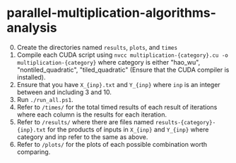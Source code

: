 # parallel-multiplication-algorithms-analysis
0. Create the directories named `results`, `plots`, and `times`
1. Compile each CUDA script using  `nvcc multiplication-{category}.cu -o multiplication-{category}` where category is either "hao_wu", "nontiled_quadratic", "tiled_quadratic" (Ensure that the CUDA compiler is installed).
2. Ensure that you have `X_{inp}.txt` and `Y_{inp}` where `inp` is an integer between and including 3 and 10.
3. Run `./run_all.ps1`.
4. Refer to `/times/` for the total timed results of each result of iterations where each column is the results for each iteration.
6. Refer to `/results/` where there are files named `results-{category}-{inp}.txt` for the products of inputs in `X_{inp}` and `Y_{inp}` where category and inp refer to the same as above.
7. Refer to `/plots/` for the plots of each possible combination worth comparing.
